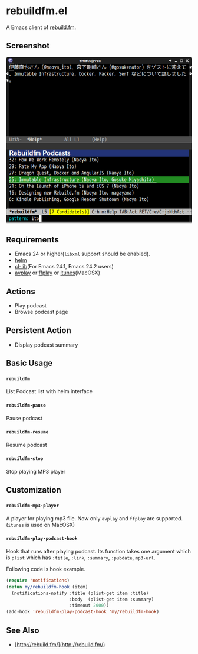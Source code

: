# rebuildfm.el

A Emacs client of [rebuild.fm](http://rebuild.fm/).


## Screenshot

![rebuildfm](image/rebuildfm.png)


## Requirements

* Emacs 24 or higher(`libxml` support should be enabled).
* [helm](https://github.com/emacs-helm/helm)
* [cl-lib](http://elpa.gnu.org/packages/cl-lib.html)(For Emacs 24.1, Emacs 24.2 users)
* [avplay](https://libav.org/avplay.html) or [ffplay](http://www.ffmpeg.org/ffplay.html) or [itunes](http://www.apple.com/itunes/)(MacOSX)


## Actions

* Play podcast
* Browse podcast page

## Persistent Action

* Display podcast summary


## Basic Usage

#### `rebuildfm`

List Podcast list with helm interface

#### `rebuildfm-pause`

Pause podcast

#### `rebuildfm-resume`

Resume podcast

#### `rebuildfm-stop`

Stop playing MP3 player


## Customization

#### `rebuildfm-mp3-player`

A player for playing mp3 file. Now only `avplay` and `ffplay` are supported.
(`itunes` is used on MacOSX)

#### `rebuildfm-play-podcast-hook`

Hook that runs after playing podcast. Its function takes one argument
which is `plist` which has `:title`, `:link`, `:summary`, `:pubdate`, `mp3-url`.


Following code is hook example.

```lisp
(require 'notifications)
(defun my/rebuildfm-hook (item)
  (notifications-notify :title (plist-get item :title)
                        :body  (plist-get item :summary)
                        :timeout 2000))
(add-hook 'rebuildfm-play-podcast-hook 'my/rebuildfm-hook)
```


## See Also

- [http://rebuild.fm/](http://rebuild.fm/)
